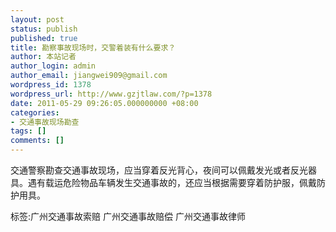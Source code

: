 ```yaml
---
layout: post
status: publish
published: true
title: 勘察事故现场时，交警着装有什么要求？
author: 本站记者
author_login: admin
author_email: jiangwei909@gmail.com
wordpress_id: 1378
wordpress_url: http://www.gzjtlaw.com/?p=1378
date: 2011-05-29 09:26:05.000000000 +08:00
categories:
- 交通事故现场勘查
tags: []
comments: []
---
```

交通警察勘查交通事故现场，应当穿着反光背心，夜间可以佩戴发光或者反光器具。遇有载运危险物品车辆发生交通事故的，还应当根据需要穿着防护服，佩戴防护用具。标签:广州交通事故索赔 广州交通事故赔偿 广州交通事故律师
